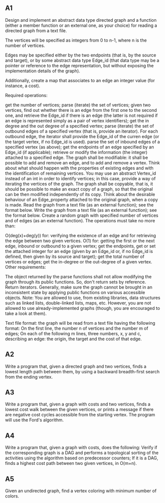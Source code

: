 
A1
-
Design and implement an abstract data type directed graph and a function (either a member function or an external one, as your choice) for reading a directed graph from a text file.

The vertices will be specified as integers from 0 to n-1, where n is the number of vertices.

Edges may be specified either by the two endpoints (that is, by the source and target), or by some abstract data type Edge_id (that data type may be a pointer or reference to the edge representation, but without exposing the implementation details of the graph).

Additionally, create a map that associates to an edge an integer value (for instance, a cost).

Required operations:

get the number of vertices;
parse (iterate) the set of vertices;
given two vertices, find out whether there is an edge from the first one to the second one, and retrieve the Edge_id if there is an edge (the latter is not required if an edge is represented simply as a pair of vertex identifiers);
get the in degree and the out degree of a specified vertex;
parse (iterate) the set of outbound edges of a specified vertex (that is, provide an iterator). For each outbound edge, the iterator shall provide the Edge_id of the curren edge (or the target vertex, if no Edge_id is used).
parse the set of inbound edges of a specified vertex (as above);
get the endpoints of an edge specified by an Edge_id (if applicable);
retrieve or modify the information (the integer) attached to a specified edge.
The graph shall be modifiable: it shall be possible to add and remove an edge, and to add and remove a vertex. Think about what should happen with the properties of existing edges and with the identification of remaining vertices. You may use an abstract Vertex_id instead of an int in order to identify vertices; in this case, provide a way of iterating the vertices of the graph.
The graph shall be copyable, that is, it should be possible to make an exact copy of a graph, so that the original can be then modified independently of its copy. Think about the desirable behaviour of an Edge_property attached to the original graph, when a copy is made.
Read the graph from a text file (as an external function); see the format below.
Write the graph from a text file (as an external function); see the format below.
Create a random graph with specified number of vertices and of edges (as an external function).
The operations must take no more than:

O(deg(x)+deg(y)) for: verifying the existence of an edge and for retrieving the edge between two given vertices.
O(1) for: getting the first or the next edge, inbound or outbound to a given vertex; get the endpoints, get or set the attached integer for an edge (given by an Edge_id or, if no Edge_id is defined, then given by its source and target); get the total number of vertices or edges; get the in-degree or the out-degree of a given vertex.
Other requirements:

The object returned by the parse functions shall not allow modifying the graph through its public functions. So, don't return sets by reference. Return iterators.
Generally, make sure the graph cannot be brought in an inconsistent state by applying public functions on various accessible objects.
Note: You are allowed to use, from existing libraries, data structures such as linked lists, double-linked lists, maps, etc. However, you are not allowed to use already-implemented graphs (though, you are encouraged to take a look at them).

Text file format: the graph will be read from a text file having the following format:
On the first line, the number n of vertices and the number m of edges;
On each of the following m lines, three numbers, x, y and c, describing an edge: the origin, the target and the cost of that edge.


A2
-
Write a program that, given a directed graph and two vertices, finds a lowest length path between them, by using a backward breadth-first search from the ending vertex.


A3
-
Write a program that, given a graph with costs and two vertices, finds a lowest cost walk between the given vertices, or prints a message if there are negative cost cycles accessible from the starting vertex. The program will use the Ford's algorithm.


A4
-
Write a program that, given a graph with costs, does the following:
Verify if the corresponding graph is a DAG and performs a topological sorting of the activities using the algorithm based on predecessor counters;
If it is a DAG, finds a highest cost path between two given vertices, in O(m+n).


A5
-
Given an undirected graph, find a vertex coloring with minimum number of colors.
